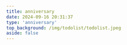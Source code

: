 ```yaml
---
title: anniversary
date: 2024-09-16 20:31:37
type: 'anniversary'
top_background: /img/todolist/todolist.jpeg
aside: false
---
```

